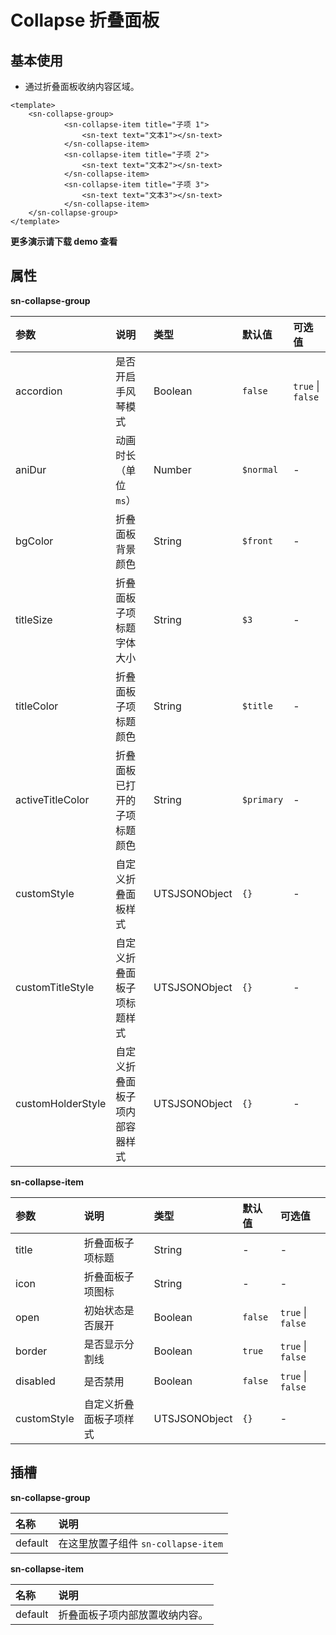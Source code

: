 # Collapse 折叠面板

## 基本使用

- 通过折叠面板收纳内容区域。

```vue
<template>
	<sn-collapse-group>
			<sn-collapse-item title="子项 1">
				<sn-text text="文本1"></sn-text>
			</sn-collapse-item>
			<sn-collapse-item title="子项 2">
				<sn-text text="文本2"></sn-text>
			</sn-collapse-item>
			<sn-collapse-item title="子项 3">
				<sn-text text="文本3"></sn-text>
			</sn-collapse-item>
	</sn-collapse-group>
</template>
```

**更多演示请下载 demo 查看**

## 属性

**sn-collapse-group**

| 参数              | 说明                           | 类型            | 默认值     | 可选值            |
| :---------------- | :----------------------------- | :-------------- | :--------- | :---------------- |
| accordion         | 是否开启手风琴模式             | Boolean       | `false`    | `true` \| `false` |
| aniDur            | 动画时长（单位 `ms`）          | Number        | `$normal`  | -                 |
| bgColor           | 折叠面板背景颜色               | String        | `$front`   | -                 |
| titleSize         | 折叠面板子项标题字体大小       | String        | `$3`       | -                 |
| titleColor        | 折叠面板子项标题颜色           | String        | `$title`   | -                 |
| activeTitleColor  | 折叠面板已打开的子项标题颜色   | String        | `$primary` | -                 |
| customStyle       | 自定义折叠面板样式             | UTSJSONObject | `{}`       | -                 |
| customTitleStyle  | 自定义折叠面板子项标题样式     | UTSJSONObject | `{}`       | -                 |
| customHolderStyle | 自定义折叠面板子项内部容器样式 | UTSJSONObject | `{}`       | -                 |

**sn-collapse-item**

| 参数        | 说明                   | 类型            | 默认值  | 可选值            |
| :---------- | :--------------------- | :-------------- | :------ | :---------------- |
| title       | 折叠面板子项标题       | String        | -       | -                 |
| icon        | 折叠面板子项图标       | String        | -       | -                 |
| open        | 初始状态是否展开       | Boolean       | `false` | `true` \| `false` |
| border      | 是否显示分割线         | Boolean       | `true`  | `true` \| `false` |
| disabled    | 是否禁用               | Boolean       | `false` | `true` \| `false` |
| customStyle | 自定义折叠面板子项样式 | UTSJSONObject | `{}`    | -                 |

## 插槽

**sn-collapse-group**

| 名称    | 说明                                |
| :------ | :---------------------------------- |
| default | 在这里放置子组件 `sn-collapse-item` |

**sn-collapse-item**

| 名称    | 说明                           |
| :------ | :----------------------------- |
| default | 折叠面板子项内部放置收纳内容。 |


<DemoPhone name="sn-collapse" />

